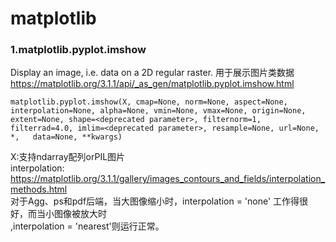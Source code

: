 # matplotlib

### 1.matplotlib.pyplot.imshow
Display an image, i.e. data on a 2D regular raster.
用于展示图片类数据
<https://matplotlib.org/3.1.1/api/_as_gen/matplotlib.pyplot.imshow.html>

    matplotlib.pyplot.imshow(X, cmap=None, norm=None, aspect=None, interpolation=None, alpha=None, vmin=None, vmax=None, origin=None,     extent=None, shape=<deprecated parameter>, filternorm=1, filterrad=4.0, imlim=<deprecated parameter>, resample=None, url=None, *,   data=None, **kwargs)
 
X:支持ndarray配列orPIL图片<br>
interpolation: <br><https://matplotlib.org/3.1.1/gallery/images_contours_and_fields/interpolation_methods.html><br>
对于Agg、ps和pdf后端，当大图像缩小时，interpolation = 'none' 工作得很好，而当小图像被放大时<br>,interpolation = 'nearest'则运行正常。

